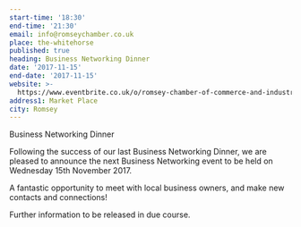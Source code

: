 ```yaml
---
start-time: '18:30'
end-time: '21:30'
email: info@romseychamber.co.uk
place: the-whitehorse
published: true
heading: Business Networking Dinner
date: '2017-11-15'
end-date: '2017-11-15'
website: >-
  https://www.eventbrite.co.uk/o/romsey-chamber-of-commerce-and-industry-10636314646
address1: Market Place
city: Romsey
---
```

Business Networking Dinner

Following the success of our last Business Networking Dinner, we are pleased to announce the next Business Networking event to be held on Wednesday 15th November 2017.

A fantastic opportunity to meet with local business owners, and make new contacts and connections!

Further information to be released in due course.
